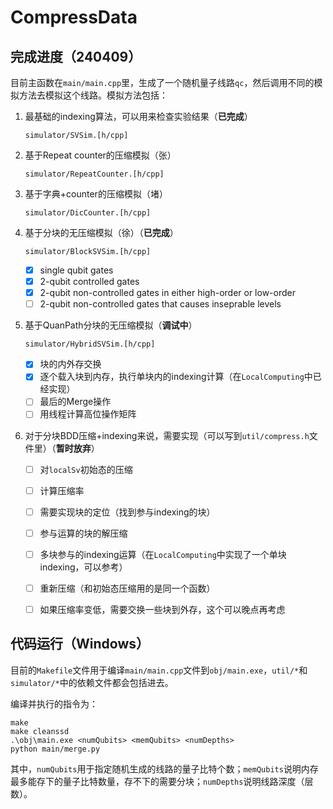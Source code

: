 # CompressData
## 完成进度（240409）

目前主函数在`main/main.cpp`里，生成了一个随机量子线路`qc`，然后调用不同的模拟方法去模拟这个线路​​。模拟方法包括：

1. 最基础的indexing算法，可以用来检查实验结果（**已完成**）

   `simulator/SVSim.[h/cpp]`

2. 基于Repeat counter的压缩模拟（张）

   `simulator/RepeatCounter.[h/cpp]`

3. 基于字典+counter的压缩模拟（堵）

   `simulator/DicCounter.[h/cpp]`

4. 基于分块的无压缩模拟（徐）（**已完成**）

   `simulator/BlockSVSim.[h/cpp]`

   - [x] single qubit gates
   - [x] 2-qubit controlled gates
   - [x] 2-qubit non-controlled gates in either high-order or low-order
   - [ ] 2-qubit non-controlled gates that causes inseprable levels

5. 基于QuanPath分块的无压缩模拟（**调试中**）

   `simulator/HybridSVSim.[h/cpp]`

   - [x] 块的内外存交换
   - [x] 逐个载入块到内存，执行单块内的indexing计算（在`LocalComputing`中已经实现）
   - [ ] 最后的Merge操作
   - [ ] 用线程计算高位操作矩阵

6. 对于分块BDD压缩+indexing来说，需要实现（可以写到`util/compress.h`文件里）（**暂时放弃**）
   - [ ] 对`localSv`初始态的压缩
   - [ ] 计算压缩率
   - [ ] 需要实现块的定位（找到参与indexing的块）
   - [ ] 参与运算的块的解压缩
   - [ ] 多块参与的indexing运算（在`LocalComputing`中实现了一个单块indexing，可以参考）
   - [ ] 重新压缩（和初始态压缩用的是同一个函数）
   - [ ] 如果压缩率变低，需要交换一些块到外存，这个可以晚点再考虑


## 代码运行（Windows）

目前的`Makefile`文件用于编译`main/main.cpp`文件到`obj/main.exe`，`util/*`和`simulator/*`中的依赖文件都会包括进去。

编译并执行的指令为：

```shell
make
make cleanssd
.\obj\main.exe <numQubits> <memQubits> <numDepths>
python main/merge.py
```

其中，`numQubits`用于指定随机生成的线路的量子比特个数；`memQubits`说明内存最多能存下的量子比特数量，存不下的需要分块；`numDepths`说明线路深度（层数）。
